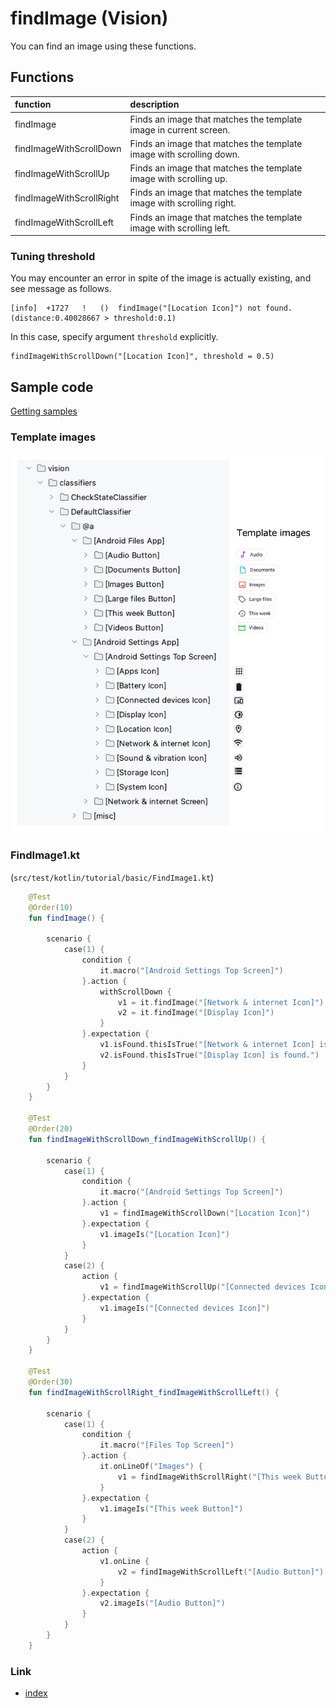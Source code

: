 # findImage (Vision)

You can find an image using these functions.

## Functions

| function                 | description                                                          |
|:-------------------------|:---------------------------------------------------------------------|
| findImage                | Finds an image that matches the template image in current screen.    |
| findImageWithScrollDown  | Finds an image that matches the template image with scrolling down.  |
| findImageWithScrollUp    | Finds an image that matches the template image with scrolling up.    |
| findImageWithScrollRight | Finds an image that matches the template image with scrolling right. |
| findImageWithScrollLeft  | Finds an image that matches the template image with scrolling left.  |

### Tuning threshold

You may encounter an error in spite of the image is actually existing,
and see message as follows.

```
[info]	+1727	!	()	findImage("[Location Icon]") not found. (distance:0.40028667 > threshold:0.1)
```

In this case, specify argument `threshold` explicitly.

```
findImageWithScrollDown("[Location Icon]", threshold = 0.5)
```

## Sample code

[Getting samples](../../../getting_samples.md)

### Template images

![](_images/template_images.png)

### FindImage1.kt

(`src/test/kotlin/tutorial/basic/FindImage1.kt`)

```kotlin
    @Test
    @Order(10)
    fun findImage() {

        scenario {
            case(1) {
                condition {
                    it.macro("[Android Settings Top Screen]")
                }.action {
                    withScrollDown {
                        v1 = it.findImage("[Network & internet Icon]")
                        v2 = it.findImage("[Display Icon]")
                    }
                }.expectation {
                    v1.isFound.thisIsTrue("[Network & internet Icon] is found.")
                    v2.isFound.thisIsTrue("[Display Icon] is found.")
                }
            }
        }
    }

    @Test
    @Order(20)
    fun findImageWithScrollDown_findImageWithScrollUp() {

        scenario {
            case(1) {
                condition {
                    it.macro("[Android Settings Top Screen]")
                }.action {
                    v1 = findImageWithScrollDown("[Location Icon]")
                }.expectation {
                    v1.imageIs("[Location Icon]")
                }
            }
            case(2) {
                action {
                    v1 = findImageWithScrollUp("[Connected devices Icon]")
                }.expectation {
                    v1.imageIs("[Connected devices Icon]")
                }
            }
        }
    }

    @Test
    @Order(30)
    fun findImageWithScrollRight_findImageWithScrollLeft() {

        scenario {
            case(1) {
                condition {
                    it.macro("[Files Top Screen]")
                }.action {
                    it.onLineOf("Images") {
                        v1 = findImageWithScrollRight("[This week Button]")
                    }
                }.expectation {
                    v1.imageIs("[This week Button]")
                }
            }
            case(2) {
                action {
                    v1.onLine {
                        v2 = findImageWithScrollLeft("[Audio Button]")
                    }
                }.expectation {
                    v2.imageIs("[Audio Button]")
                }
            }
        }
    }
```

### Link

- [index](../../../../index.md)
